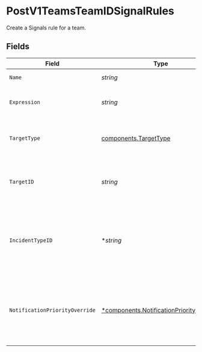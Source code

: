 # PostV1TeamsTeamIDSignalRules

Create a Signals rule for a team.


## Fields

| Field                                                                                               | Type                                                                                                | Required                                                                                            | Description                                                                                         |
| --------------------------------------------------------------------------------------------------- | --------------------------------------------------------------------------------------------------- | --------------------------------------------------------------------------------------------------- | --------------------------------------------------------------------------------------------------- |
| `Name`                                                                                              | *string*                                                                                            | :heavy_check_mark:                                                                                  | The rule's name.                                                                                    |
| `Expression`                                                                                        | *string*                                                                                            | :heavy_check_mark:                                                                                  | The CEL expression that defines the rule.                                                           |
| `TargetType`                                                                                        | [components.TargetType](../../models/components/targettype.md)                                      | :heavy_check_mark:                                                                                  | The type of target that the rule will notify when matched.                                          |
| `TargetID`                                                                                          | *string*                                                                                            | :heavy_check_mark:                                                                                  | The ID of the target that the rule will notify when matched.                                        |
| `IncidentTypeID`                                                                                    | **string*                                                                                           | :heavy_minus_sign:                                                                                  | The ID of an incident type that should be used when an alert is promoted to an incident             |
| `NotificationPriorityOverride`                                                                      | [*components.NotificationPriorityOverride](../../models/components/notificationpriorityoverride.md) | :heavy_minus_sign:                                                                                  | A notification priority that will be set on the resulting alert (default: HIGH)                     |